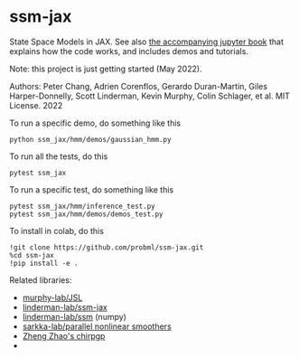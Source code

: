 # ssm-jax

State Space Models in JAX.
See also [the accompanying jupyter book](https://github.com/probml/ssm-book) that explains how the code works, and includes demos and tutorials. 

Note: this project is just getting started (May 2022).

Authors: Peter Chang, Adrien Corenflos, Gerardo Duran-Martin,  Giles Harper-Donnelly, Scott Linderman,  Kevin Murphy, Colin Schlager, et al.
MIT License. 2022

To run a specific demo, do something like this
```
python ssm_jax/hmm/demos/gaussian_hmm.py 
```

To run all the tests, do this
```
pytest ssm_jax
```
To run a specific test, do something like this
```
pytest ssm_jax/hmm/inference_test.py
pytest ssm_jax/hmm/demos/demos_test.py 
```

To install in colab, do this
```
!git clone https://github.com/probml/ssm-jax.git
%cd ssm-jax
!pip install -e .
```

Related libraries:

- [murphy-lab/JSL](https://github.com/probml/JSL) 
- [linderman-lab/ssm-jax](https://github.com/lindermanlab/ssm-jax)
- [linderman-lab/ssm](https://github.com/lindermanlab/ssm) (numpy)
- [sarkka-lab/parallel nonlinear smoothers](https://github.com/EEA-sensors/parallel-non-linear-gaussian-smoothers) 
- [Zheng Zhao's chirpgp](https://github.com/spdes/chirpgp/blob/main/chirpgp/filters_smoothers.py)
- 
